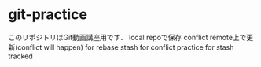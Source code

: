 # git-practice
このリポジトリはGit動画講座用です．
local repoで保存
conflict remote上で更新(conflict will happen)
for rebase
stash for conflict
practice for stash tracked